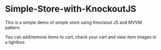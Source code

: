 # Simple-Store-with-KnockoutJS

This is a simple demo of simple store using Knockout JS and MVVM pattern.

You can add/remove items to cart, check your cart and view item images in a lightbox

